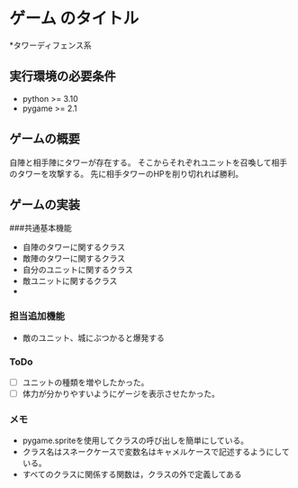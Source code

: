 # ゲーム のタイトル
*タワーディフェンス系
## 実行環境の必要条件
* python >= 3.10
* pygame >= 2.1

## ゲームの概要
自陣と相手陣にタワーが存在する。
そこからそれぞれユニットを召喚して相手のタワーを攻撃する。
先に相手タワーのHPを削り切れれば勝利。

## ゲームの実装
###共通基本機能
* 自陣のタワーに関するクラス
* 敵陣のタワーに関するクラス
* 自分のユニットに関するクラス
* 敵ユニットに関するクラス
* 
### 担当追加機能
* 敵のユニット、城にぶつかると爆発する
### ToDo
- [ ] ユニットの種類を増やしたかった。
- [ ] 体力が分かりやすいようにゲージを表示させたかった。
### メモ
* pygame.spriteを使用してクラスの呼び出しを簡単にしている。
* クラス名はスネークケースで変数名はキャメルケースで記述するようにしている。
* すべてのクラスに関係する関数は，クラスの外で定義してある
